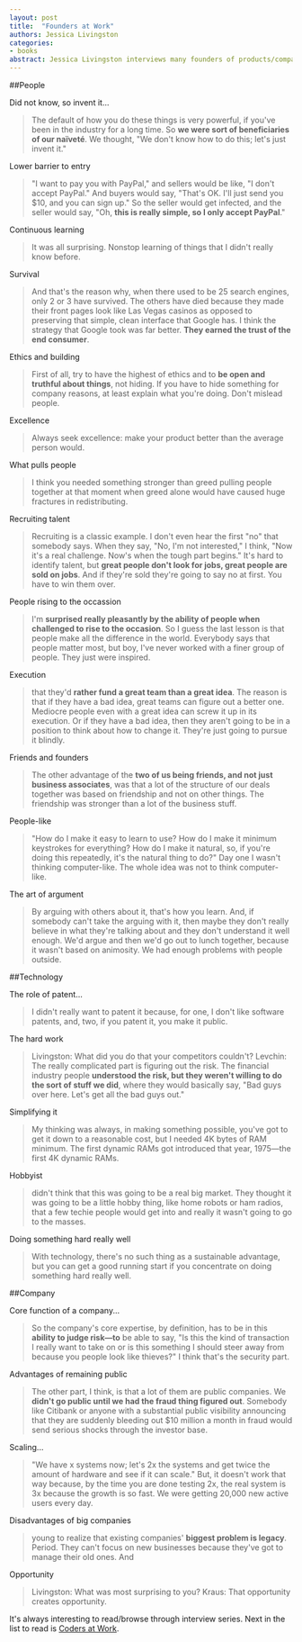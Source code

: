 ```yaml
---
layout: post
title:  "Founders at Work"
authors: Jessica Livingston
categories:
- books
abstract: Jessica Livingston interviews many founders of products/companies like PayPal, Hotmail, Gmail and Apple.
---
```


##People

Did not know, so invent it...

> The default of how you do these things is very powerful, if you've been in the industry for a long time. So **we were sort of beneficiaries of our naïveté**. We thought, "We don't know how to do this; let's just invent it."

Lower barrier to entry

> "I want to pay you with PayPal," and sellers would be like, "I don't accept PayPal." And buyers would say, "That's OK. I'll just send you $10, and you can sign up." So the seller would get infected, and the seller would say, "Oh, **this is really simple, so I only accept PayPal**."

Continuous learning

> It was all surprising. Nonstop learning of things that I didn't really know before.

Survival

> And that's the reason why, when there used to be 25 search engines, only 2 or 3 have survived. The others have died because they made their front pages look like Las Vegas casinos as opposed to preserving that simple, clean interface that Google has. I think the strategy that Google took was far better. **They earned the trust of the end consumer**.

Ethics and building

> First of all, try to have the highest of ethics and to **be open and truthful about things**, not hiding. If you have to hide something for company reasons, at least explain what you're doing. Don't mislead people.

Excellence

> Always seek excellence: make your product better than the average person would.

What pulls people

> I think you needed something stronger than greed pulling people together at that moment when greed alone would have caused huge fractures in redistributing.

Recruiting talent

> Recruiting is a classic example. I don't even hear the first "no" that somebody says. When they say, "No, I'm not interested," I think, "Now it's a real challenge. Now's when the tough part begins." It's hard to identify talent, but **great people don't look for jobs, great people are sold on jobs**. And if they're sold they're going to say no at first. You have to win them over.

People rising to the occassion

> I'm **surprised really pleasantly by the ability of people when challenged to rise to the occasion**. So I guess the last lesson is that people make all the difference in the world. Everybody says that people matter most, but boy, I've never worked with a finer group of people. They just were inspired.

Execution

> that they'd **rather fund a great team than a great idea**. The reason is that if they have a bad idea, great teams can figure out a better one. Mediocre people even with a great idea can screw it up in its execution. Or if they have a bad idea, then they aren't going to be in a position to think about how to change it. They're just going to pursue it blindly.

Friends and founders

> The other advantage of the **two of us being friends, and not just business associates**, was that a lot of the structure of our deals together was based on friendship and not on other things. The friendship was stronger than a lot of the business stuff.

People-like

> "How do I make it easy to learn to use? How do I make it minimum keystrokes for everything? How do I make it natural, so, if you're doing this repeatedly, it's the natural thing to do?" Day one I wasn't thinking computer-like. The whole idea was not to think computer-like.

The art of argument

> By arguing with others about it, that's how you learn. And, if somebody can't take the arguing with it, then maybe they don't really believe in what they're talking about and they don't understand it well enough. We'd argue and then we'd go out to lunch together, because it wasn't based on animosity. We had enough problems with people outside.




##Technology

The role of patent...

> I didn't really want to patent it because, for one, I don't like software patents, and, two, if you patent it, you make it public.

The hard work

> Livingston: What did you do that your competitors couldn't? Levchin: The really complicated part is figuring out the risk. The financial industry people **understood the risk, but they weren't willing to do the sort of stuff we did**, where they would basically say, "Bad guys over here. Let's get all the bad guys out."

Simplifying it

> My thinking was always, in making something possible, you've got to get it down to a reasonable cost, but I needed 4K bytes of RAM minimum. The first dynamic RAMs got introduced that year, 1975—the first 4K dynamic RAMs.

Hobbyist

> didn't think that this was going to be a real big market. They thought it was going to be a little hobby thing, like home robots or ham radios, that a few techie people would get into and really it wasn't going to go to the masses.

Doing something hard really well

> With technology, there's no such thing as a sustainable advantage, but you can get a good running start if you concentrate on doing something hard really well.




##Company

Core function of a company...

> So the company's core expertise, by definition, has to be in this **ability to judge risk—to** be able to say, "Is this the kind of transaction I really want to take on or is this something I should steer away from because you people look like thieves?" I think that's the security part.

Advantages of remaining public

> The other part, I think, is that a lot of them are public companies. We **didn't go public until we had the fraud thing figured out**. Somebody like Citibank or anyone with a substantial public visibility announcing that they are suddenly bleeding out $10 million a month in fraud would send serious shocks through the investor base.

Scaling...

> "We have x systems now; let's 2x the systems and get twice the amount of hardware and see if it can scale." But, it doesn't work that way because, by the time you are done testing 2x, the real system is 3x because the growth is so fast. We were getting 20,000 new active users every day.

Disadvantages of big companies

> young to realize that existing companies' **biggest problem is legacy**. Period. They can't focus on new businesses because they've got to manage their old ones. And

Opportunity

> Livingston: What was most surprising to you? Kraus: That opportunity creates opportunity.

It's always interesting to read/browse through interview series. Next in the list to read is [Coders at Work](http://www.codersatwork.com/).













